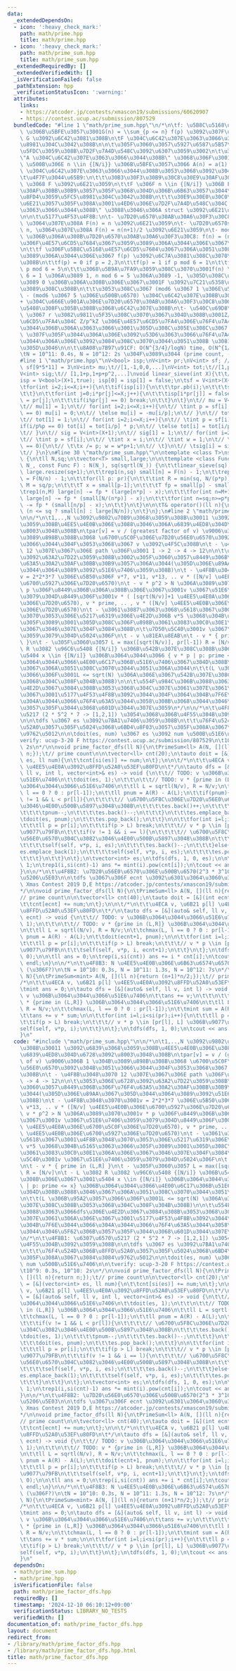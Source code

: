 ```yaml
---
data:
  _extendedDependsOn:
  - icon: ':heavy_check_mark:'
    path: math/prime.hpp
    title: math/prime.hpp
  - icon: ':heavy_check_mark:'
    path: math/prime_sum.hpp
    title: math/prime_sum.hpp
  _extendedRequiredBy: []
  _extendedVerifiedWith: []
  _isVerificationFailed: false
  _pathExtension: hpp
  _verificationStatusIcon: ':warning:'
  attributes:
    links:
    - https://atcoder.jp/contests/xmascon19/submissions/60620907
    - https://contest.ucup.ac/submission/807529
  bundledCode: "#line 1 \"math/prime_sum.hpp\"\n/*\n\tf: \u5B8C\u5168\u4E57\u6CD5\u7684\
    \ \u306B\u5BFE\u3057\u3001G(n) = \\sum_{p <= n} f(p) \u3092\u307F\u305F\u3059\
    \ G \u3092\u6C42\u3081\u308B\n\tF \u304C\u6C42\u307E\u3063\u3066\u3044\u308B\u5FC5\
    \u8981\u304C\u3042\u308B\n\n\t\u305F\u3060\u3057\u5927\u6587\u5B57\u306F\u5BFE\
    \u5FDC\u3059\u308B\u7D2F\u7A4D\u548C\u3092\u6307\u3059\u3002\n\t\u307E\u305F\u3001\
    \"A \u304C\u6C42\u307E\u3063\u3066\u3044\u308B\" \u3068\u306F\u3001O(sqrt(N))\
    \ \u500B\u306E n \\in {[N/i}} \u306B\u5BFE\u3057\u3066 A(n) = a(1) + .. + a(n)\
    \ \u304C\u6C42\u307E\u3063\u3066\u3044\u308B\u3053\u3068\u3092\u3044\u3046\n\n\
    \t\u4F7F\u3044\u65B9:\n\t\t\u30B3\u30F3\u30B9\u30C8\u30E9\u30AF\u30BF\u306B N\
    \ \u3068 F \u3092\u6E21\u3059\n\t\tF \u306F n \\in {[N/i]} \u306B F(n) \u3067\u30A2\
    \u30AF\u30BB\u30B9\u3057\u305F\u3068\u304D\u306B\u6B63\u3057\u3044\u5024\u3092\
    \u8FD4\u3059\u5FC5\u8981\u304C\u3042\u308B\n\t\t\u30E9\u30E0\u30C0\u5F0F\u3092\
    \u6E21\u3057\u305F\u308A\u3001\u4ED6\u306E\u7D2F\u7A4D\u548C\u304C \"\u6C42\u307E\
    \u3063\u3066\u3044\u308B\" \u3088\u3046\u306A struct \u3092\u6E21\u3057\u305F\u308A\
    \n\n\t\u5177\u4F53\u4F8B:\n\t- \u7D20\u6570\u30AB\u30A6\u30F3\u30C8: f(n) = 1,\
    \ \u3064\u307E\u308A F(n) = n \u3092\u6E21\u3059\n\t- \u7D20\u6570sum: f(n) =\
    \ n, \u3064\u307E\u308A F(n) = n(n+1)/2 \u3092\u6E21\u3059\n\t- mod 6 \u3067 5\
    \ \u306B\u306A\u308B\u7D20\u6570\u30AB\u30A6\u30F3\u30C8: f(n) = (n%6 == 5) \u3067\
    \u306F\u4E57\u6CD5\u7684\u3067\u3059\u3089\u306A\u3044\u306E\u3067\u30C0\u30E1\
    \n\t\tf \u306F\u5B8C\u5168\u4E57\u6CD5\u7684\u3067\u306A\u3051\u308C\u3070\u306A\
    \u3089\u306A\u3044\u306E\u3067 f(p) \u3092\u6C7A\u3081\u308C\u3070\u6C7A\u307E\
    \u308B\n\t\tf(p) = 0 if p = 2,3\n\t\tf(p) = 1 if p mod 6 = 1\n\t\tf(p) = -1 if\
    \ p mod 6 = 5\n\t\t\u3068\u5B9A\u7FA9\u3059\u308C\u3070\u3001f(n) \u304C n mod\
    \ 6 = 1 \u306A\u3089 1, n mod 6 = 5 \u306A\u3089 -1, \u305D\u308C\u4EE5\u5916\u306A\
    \u3089 0 \u306B\u306A\u308B\u306E\u3067\u3001F \u3092\u7C21\u5358\u306B\u6C42\u3081\
    \u3089\u308C\u308B\n\t\t\u3053\u308C\u3067 (mod6 \u3067 1 \u306E\u500B\u6570)\
    \ - (mod6 \u3067 5 \u306E\u500B\u6570) \u304C\u6C42\u307E\u308B\u306E\u3067\u3001\
    + \u304C\u666E\u901A\u306E\u7D20\u6570\u30AB\u30A6\u30F3\u30C8\u306A\u306E\u3068\
    \u5408\u308F\u305B\u308B\u3068\u6C42\u307E\u308B\n\t- \u540C\u69D8\u306B mod m\
    \ \u3067 r \u3082\u9811\u5F35\u308C\u3070\u3067\u304D\u308B\u3001Z/mZ \u306E\u4E57\
    \u6CD5\u7FA4\u304C Z/p^kZ \u306E\u4E57\u6CD5\u7FA4\u306E\u76F4\u7A4D\u307F\u305F\
    \u3044\u306B\u306A\u3063\u3066\u3001\u305D\u308C\u305E\u308C\u3067 Lagrange resolvent\
    \ \u307F\u305F\u3044\u306A\u306E\u3092\u53D6\u3063\u3066\u76F4\u7A4D\u307F\u305F\
    \u3044\u306A\u306E\u3092\u3084\u308C\u3070\u3044\u3051\u308B \u3081\u3093\u3069\
    \u305D\u3046\n\n\t\u8A08\u7B97\u91CF: O(N^{3/4}/logN) time, O(N^{1/2}) space\n\
    \tN = 10^11: 0.4s, N = 10^12: 2s \u304F\u3089\u3044 (prime count, -O3)\n*/\n\n\
    #line 1 \"math/prime.hpp\"\nV<bool> isp;\nV<int> pr;\nV<int> sf; //smallest factor,\
    \ sf[9*5*11] = 3\nV<int> mu;\t//[1,-1,0,0,...]\nV<int> tot;\t//[1,p-1,(p-1)p,(p-1)p^2,..]\n\
    V<int> sig;\t// [1,1+p,1+p+p^2,...]\nvoid linear_sieve(int X){\t\t// <= X\n\t\
    isp = V<bool>(X+1,true); isp[0] = isp[1] = false;\n\tsf = V<int>(X+1);\n\tpr.clear();\n\
    \tfor(int i=2;i<=X;i++){\n\t\tif(isp[i]){\n\t\t\tpr.pb(i);\n\t\t\tsf[i] = i;\n\
    \t\t}\n\t\tfor(int j=0;i*pr[j]<=X;j++){\n\t\t\tisp[i*pr[j]] = false;\n\t\t\tsf[i*pr[j]]\
    \ = pr[j];\n\t\t\tif(i%pr[j] == 0) break;\n\t\t}\n\t}\n\t// mu = V<int>(X+1);\n\
    \t// mu[1] = 1;\n\t// for(int i=2;i<=X;i++){\n\t// \tint p = sf[i];\n\t// \tif(i/p%p\
    \ == 0) mu[i] = 0;\n\t// \telse mu[i] = -mu[i/p];\n\t// }\n\t// tot = V<int>(X+1);\n\
    \t// tot[1] = 1;\n\t// for(int i=2;i<=X;i++){\n\t// \tint p = sf[i];\n\t// \t\
    if(i/p%p == 0) tot[i] = tot[i/p] * p;\n\t// \telse tot[i] = tot[i/p] * (p-1);\n\
    \t// }\n\t// sig = V<int>(X+1);\n\t// sig[1] = 1;\n\t// for(int i=2;i<=X;i++){\n\
    \t// \tint p = sf[i];\n\t// \tint x = i;\n\t// \tint w = 1;\n\t// \twhile(x%p\
    \ == 0){\n\t// \t\tx /= p; w = w*p+1;\n\t// \t}\n\t// \tsig[i] = sig[x] * w;\n\
    \t// }\n}\n#line 30 \"math/prime_sum.hpp\"\n\ntemplate <class T>\nstruct PrimeSum\
    \ {\n\tll N,sq;\n\tvector<T> small,large;\n\n\ttemplate <class Func>\n\tPrimeSum(ll\
    \ N_, const Func F) : N(N_), sq(sqrtl(N_)) {\n\t\tlinear_sieve(sq);\n\t\tsmall.resize(sq+1);\
    \ large.resize(sq+1);\n\t\trep1(n,sq) small[n] = F(n) - 1;\n\t\trep1(n,sq) large[n]\
    \ = F(N/n) - 1;\n\t\tfor(ll p: pr){\n\t\t\tint R = min(sq, N/(p*p));\n\t\t\tint\
    \ M = sq/p;\n\t\t\tT x = small[p-1];\n\t\t\tT fp = small[p] - small[p-1];\n\t\t\
    \trep1(n,M) large[n] -= fp * (large[n*p] - x);\n\t\t\tfor(int n=M+1;n<=R;n++)\
    \ large[n] -= fp * (small[N/(n*p)] - x);\n\t\t\tfor(int n=sq;n>=p*p;n--) small[n]\
    \ -= fp * (small[n/p] - x);\n\t\t}\n\t}\n\n\tT& operator()(ll n){\n\t\treturn\
    \ (n <= sq ? small[n] : large[N/n]);\n\t}\n};\n#line 2 \"math/prime_factor_dfs.hpp\"\
    \n\n/*\n\t1,..,N \u3092\u9802\u70B9\u3068\u3059\u308B\u30011 \u3092\u6839\u3068\
    \u3059\u308B\u4EE5\u4E0B\u306E\u3088\u3046\u306A\u6839\u4ED8\u304D\u6728\u3092\
    \u8003\u3048\u308B\n\tpar[v] = v / (greatest factor of v) \u9006\u306B 1 \u304B\
    \u3089\u898B\u308B\u3068 \u6700\u5C0F\u306E\u7D20\u56E0\u6570\u3092\u304B\u3051\
    \u3066\u3044\u304F\u3053\u3068\u3067 v \u3092\u4F5C\u308B\n\t - \u4F8B\u3048\u3070\
    \ 12 \u307E\u3067\u306E path \u306F\u3001 1 -> 2 -> 4 -> 12\n\n\t\u3053\u306E\u6728\
    \u3092\u63A2\u7D22\u3059\u308B\u3002\u305F\u3060\u3057\u8449\u306B\u306F\u76F4\
    \u63A5\u30A2\u30AF\u30BB\u30B9\u3057\u306A\u3044(\u305D\u306E\u89AA\u3067\u305D\
    \u3044\u3064\u3089\u3092\u51E6\u7406\u3059\u308B)\n\t - \u4F8B\u3048\u3070\u3001\
    v = 2*2*3*7 \u306E\u5B50\u306F v*7, v*11, v*13, .. v * ([N/v] \u4EE5\u4E0B\u306E\
    \u6700\u5927\u306E\u7D20\u6570)\n\t - v * p^2 > N \u306A\u3089\u3070\u3001v *\
    \ p \u306F\u8449\u306B\u306A\u308B\u306E\u3067\u3001v \u3067\u51E6\u7406\u3059\
    \u3079\u304D\u8449\u306F\u3001v * ( [sqrt(N/v)]+1 \u4EE5\u4E0A\u306E\u6700\u5C0F\
    \u306E\u7D20\u6570), v * prime, .. , v * ([N/v] \u4EE5\u4E0B\u306E\u6700\u5927\
    \u306E\u7D20\u6570)\n\t - \u3061\u3087\u3063\u3068\u5618\u3067\u3001\u4F8B\u3048\
    \u3070\u3053\u306E\u5217\u6319\u306E\u4E2D\u306B v*5 \u3068\u304B\u5165\u3063\u3066\
    \u305F\u3089\u3001\u305D\u308C\u306F\u898B\u3061\u3083\u30C0\u30E1\u306A\u306E\
    \u3067\u3046\u307E\u304F\u3084\u308B\n\t\u7D50\u5C40\u3001v \u3067\u51E6\u7406\
    \u3059\u3079\u304D\u5024\u306F\n\t - v \u81EA\u8EAB\n\t - v * { prime in (L,R]\
    \ }\n\t - \u305F\u3060\u3057 L = max([sqrt(N/v)], pr[l-1]) R = [N/v]\n\t - L \u3082\
    \ R \u3082 \u96C6\u5408 {[N/i]} \u306B\u542B\u307E\u308C\u308B\u306E\u3067\u3001\
    \u5404 x \\in {[N/i]} \u306B\u3064\u3044\u3066 { v * p | p: prime <= x} \u306B\
    \u3064\u3044\u3066\u4E00\u6C17\u306B\u51E6\u7406\u3067\u304D\u308B\u3088\u3046\
    \u3067\u306A\u3051\u308C\u3070\u3044\u3051\u306A\u3044\n\t\t(L \u306B\u95A2\u3057\
    \u3066\u306F\u3001L <= sqrt(N) \u306A\u306E\u3067\u542B\u307E\u308C\u308B\u3053\
    \u3068\u304C\u308F\u304B\u308B)\n\n\t\u554F\u984C\u306B\u3088\u3063\u3066dfs\u306E\
    \u4E2D\u3067\u3084\u308B\u3053\u3068\u304C\u307E\u3061\u307E\u3061\u306A\u306E\
    \u3067\u3001\u5177\u4F53\u4F8B\u3092\u3044\u304F\u3064\u304B\u7F6E\u3044\u3066\
    \u304A\u3044\u3066\u76F4\u63A5\u3044\u3058\u308B\u3068\u3044\u3046\u5F62\u306B\
    \u3057\u305F\u3044\u3068\u601D\u3044\u307E\u3059\n*/\n\n/*\n\t\u4F8B1: \u6307\u6570\
    \u5217 (2 * 5^2 * 7 -> [1,2,1]) \u3054\u3068\u306B\u4F55\u304B\u3092\u3059\u308B\
    \n\n\tdfs \u3067 es \u3092\u7BA1\u7406\u3059\u308B\n\t\t\u76F4\u524D\u306B\u8FFD\
    \u52A0\u3057\u305F\u5024\u3068\u6BD4\u8F03\u3057\u305F\u308A\u3067\u3084\u3084\
    \u9762\u5012\n\n\tdoit(es, num) \u3067 es \u3092 num \u500B\u51E6\u7406\n\n\t\
    verify: ucup-3-20 F https://contest.ucup.ac/submission/807529\n\t10^9: 0.3s, 10^10:\
    \ 2s\n*/\n\nvoid prime_factor_dfs(ll N){\n\tPrimeSum<ll> A(N, [](ll n){return\
    \ n;});\t// prime count\n\n\tvector<ll> cnt(20);\n\tauto doit = [&](vector<int>\
    \ es, ll num){\n\t\tcnt[si(es)] += num;\n\t};\n\n\t/*\n\t\t\u4ECA v, \u6B21 p[l]\
    \ \u4EE5\u4E0A\u3092\u8FFD\u52A0\u53EF\u80FD\n\t*/\n\tauto dfs = [&](auto& self,\
    \ ll v, int l, vector<int>& es) -> void {\n\t\t// TODO: v \u306B\u3064\u3044\u3066\
    \u51E6\u7406\n\t\tdoit(es, 1);\n\t\t\n\t\t// TODO: v * {prime in (L,R]} \u306B\
    \u3064\u3044\u3066\u51E6\u7406\n\t\tll L = sqrtl(N/v), R = N/v;\n\t\tchmax(L,\
    \ l == 0 ? 0 : pr[l-1]);\n\t\tll pnum = A(R) - A(L);\n\t\tif(pnum){\n\t\t\tif(v\
    \ != 1 && L < pr[l]){\n\t\t\t\t// \u6700\u5F8C\u306E\u7D20\u56E0\u6570\u304C\u3082\
    \u3046\u4E00\u500B\u5897\u3048\u308B\n\t\t\t\tes.back()++;\n\t\t\t\tdoit(es, 1);\n\
    \t\t\t\tpnum--;\n\t\t\t\tes.back()--;\n\t\t\t}\n\t\t\tes.emplace_back(1);\n\t\t\
    \tdoit(es, pnum);\n\t\t\tes.pop_back();\n\t\t}\n\n\t\tfor(int i=l;i<si(pr);i++){\n\
    \t\t\tll p = pr[i];\n\t\t\tif(p > L) break;\n\t\t\t// v * p \\in [pr[l], L] \u306B\
    \u9077\u79FB\n\t\t\tif(v != 1 && i == l){\n\t\t\t\t// \u6700\u5F8C\u306E\u7D20\
    \u56E0\u6570\u304C\u3082\u3046\u4E00\u500B\u5897\u3048\u308B\n\t\t\t\tes.back()++;\n\
    \t\t\t\tself(self, v*p, i, es);\n\t\t\t\tes.back()--;\n\t\t\t}else{\n\t\t\t\t\
    es.emplace_back(1);\n\t\t\t\tself(self, v*p, i, es);\n\t\t\t\tes.pop_back();\n\
    \t\t\t}\n\t\t}\n\t};\n\tvector<int> es;\n\tdfs(dfs, 1, 0, es);\n\n\tmint ans =\
    \ 1;\n\trep1(i,si(cnt)-1) ans *= mint(i).pow(cnt[i]);\n\tcout << ans << endl;\n\
    }\n\n/*\n\t\u4F8B2: \u7D20\u56E0\u6570\u306E\u500B\u6570(2^3 * 3^10 -> 13) \u306E\
    \u5206\u5E03\n\n\tdfs \u3067\u306F ecnt \u3092\u6301\u3064\u3060\u3051\n\n\tverify:\
    \ Xmas Contest 2019 D,E https://atcoder.jp/contests/xmascon19/submissions/60620907\n\
    */\n\nvoid prime_factor_dfs(ll N){\n\tPrimeSum<ll> A(N, [](ll n){return n;});\t\
    // prime count\n\n\tvector<ll> cnt(40);\n\tauto doit = [&](int ecnt, ll num){\n\
    \t\tcnt[ecnt] += num;\n\t};\n\n\t/*\n\t\t\u4ECA v, \u6B21 p[l] \u4EE5\u4E0A\u3092\
    \u8FFD\u52A0\u53EF\u80FD\n\t*/\n\tauto dfs = [&](auto& self, ll v, int l, int\
    \ ecnt) -> void {\n\t\t// TODO: v \u306B\u3064\u3044\u3066\u51E6\u7406\n\t\tdoit(ecnt,\
    \ 1);\n\t\t\n\t\t// TODO: v * {prime in (L,R]} \u306B\u3064\u3044\u3066\u51E6\u7406\
    \n\t\tll L = sqrtl(N/v), R = N/v;\n\t\tchmax(L, l == 0 ? 0 : pr[l-1]);\n\t\tll\
    \ pnum = A(R) - A(L);\n\t\tdoit(ecnt+1, pnum);\n\n\t\tfor(int i=l;i<si(pr);i++){\n\
    \t\t\tll p = pr[i];\n\t\t\tif(p > L) break;\n\t\t\t// v * p \\in [pr[l], L] \u306B\
    \u9077\u79FB\n\t\t\tself(self, v*p, i, ecnt+1);\n\t\t}\n\t};\n\tdfs(dfs, 1, 0,\
    \ 0);\n\n\tll ans = 0;\n\trep(i,si(cnt)) ans += i * cnt[i];\n\tcout << ans <<\
    \ endl;\n}\n\n/*\n\t\u4F8B3: N \u4EE5\u4E0B\u306E\u6B63\u6574\u6570\u306E\u548C\
    \ (\u306F?)\n\tN = 10^10: 0.3s, N = 10^11: 1.3s, N = 10^12: 7s\n*/\n\nvoid prime_factor_dfs(ll\
    \ N){\n\tPrimeSum<mint> A(N, [](ll n){return (n+1)*n/2;});\t// prime sum\n\n\t\
    /*\n\t\t\u4ECA v, \u6B21 p[l] \u4EE5\u4E0A\u3092\u8FFD\u52A0\u53EF\u80FD\n\t*/\n\
    \tmint ans = 0;\n\tauto dfs = [&](auto& self, ll v, int l) -> void {\n\t\t// TODO:\
    \ v \u306B\u3064\u3044\u3066\u51E6\u7406\n\t\tans += v;\n\t\t\n\t\t// TODO: v\
    \ * {prime in (L,R]} \u306B\u3064\u3044\u3066\u51E6\u7406\n\t\tll L = sqrtl(N/v),\
    \ R = N/v;\n\t\tchmax(L, l == 0 ? 0 : pr[l-1]);\n\t\tmint sum = A(R) - A(L);\n\
    \t\tans += v * sum;\n\n\t\tfor(int i=l;i<si(pr);i++){\n\t\t\tll p = pr[i];\n\t\
    \t\tif(p > L) break;\n\t\t\t// v * p \\in [pr[l], L] \u306B\u9077\u79FB\n\t\t\t\
    self(self, v*p, i);\n\t\t}\n\t};\n\tdfs(dfs, 1, 0);\n\tcout << ans << endl;\n\
    }\n"
  code: "#include \"math/prime_sum.hpp\"\n\n/*\n\t1,..,N \u3092\u9802\u70B9\u3068\u3059\
    \u308B\u30011 \u3092\u6839\u3068\u3059\u308B\u4EE5\u4E0B\u306E\u3088\u3046\u306A\
    \u6839\u4ED8\u304D\u6728\u3092\u8003\u3048\u308B\n\tpar[v] = v / (greatest factor\
    \ of v) \u9006\u306B 1 \u304B\u3089\u898B\u308B\u3068 \u6700\u5C0F\u306E\u7D20\
    \u56E0\u6570\u3092\u304B\u3051\u3066\u3044\u304F\u3053\u3068\u3067 v \u3092\u4F5C\
    \u308B\n\t - \u4F8B\u3048\u3070 12 \u307E\u3067\u306E path \u306F\u3001 1 -> 2\
    \ -> 4 -> 12\n\n\t\u3053\u306E\u6728\u3092\u63A2\u7D22\u3059\u308B\u3002\u305F\
    \u3060\u3057\u8449\u306B\u306F\u76F4\u63A5\u30A2\u30AF\u30BB\u30B9\u3057\u306A\
    \u3044(\u305D\u306E\u89AA\u3067\u305D\u3044\u3064\u3089\u3092\u51E6\u7406\u3059\
    \u308B)\n\t - \u4F8B\u3048\u3070\u3001v = 2*2*3*7 \u306E\u5B50\u306F v*7, v*11,\
    \ v*13, .. v * ([N/v] \u4EE5\u4E0B\u306E\u6700\u5927\u306E\u7D20\u6570)\n\t -\
    \ v * p^2 > N \u306A\u3089\u3070\u3001v * p \u306F\u8449\u306B\u306A\u308B\u306E\
    \u3067\u3001v \u3067\u51E6\u7406\u3059\u3079\u304D\u8449\u306F\u3001v * ( [sqrt(N/v)]+1\
    \ \u4EE5\u4E0A\u306E\u6700\u5C0F\u306E\u7D20\u6570), v * prime, .. , v * ([N/v]\
    \ \u4EE5\u4E0B\u306E\u6700\u5927\u306E\u7D20\u6570)\n\t - \u3061\u3087\u3063\u3068\
    \u5618\u3067\u3001\u4F8B\u3048\u3070\u3053\u306E\u5217\u6319\u306E\u4E2D\u306B\
    \ v*5 \u3068\u304B\u5165\u3063\u3066\u305F\u3089\u3001\u305D\u308C\u306F\u898B\
    \u3061\u3083\u30C0\u30E1\u306A\u306E\u3067\u3046\u307E\u304F\u3084\u308B\n\t\u7D50\
    \u5C40\u3001v \u3067\u51E6\u7406\u3059\u3079\u304D\u5024\u306F\n\t - v \u81EA\u8EAB\
    \n\t - v * { prime in (L,R] }\n\t - \u305F\u3060\u3057 L = max([sqrt(N/v)], pr[l-1])\
    \ R = [N/v]\n\t - L \u3082 R \u3082 \u96C6\u5408 {[N/i]} \u306B\u542B\u307E\u308C\
    \u308B\u306E\u3067\u3001\u5404 x \\in {[N/i]} \u306B\u3064\u3044\u3066 { v * p\
    \ | p: prime <= x} \u306B\u3064\u3044\u3066\u4E00\u6C17\u306B\u51E6\u7406\u3067\
    \u304D\u308B\u3088\u3046\u3067\u306A\u3051\u308C\u3070\u3044\u3051\u306A\u3044\
    \n\t\t(L \u306B\u95A2\u3057\u3066\u306F\u3001L <= sqrt(N) \u306A\u306E\u3067\u542B\
    \u307E\u308C\u308B\u3053\u3068\u304C\u308F\u304B\u308B)\n\n\t\u554F\u984C\u306B\
    \u3088\u3063\u3066dfs\u306E\u4E2D\u3067\u3084\u308B\u3053\u3068\u304C\u307E\u3061\
    \u307E\u3061\u306A\u306E\u3067\u3001\u5177\u4F53\u4F8B\u3092\u3044\u304F\u3064\
    \u304B\u7F6E\u3044\u3066\u304A\u3044\u3066\u76F4\u63A5\u3044\u3058\u308B\u3068\
    \u3044\u3046\u5F62\u306B\u3057\u305F\u3044\u3068\u601D\u3044\u307E\u3059\n*/\n\
    \n/*\n\t\u4F8B1: \u6307\u6570\u5217 (2 * 5^2 * 7 -> [1,2,1]) \u3054\u3068\u306B\
    \u4F55\u304B\u3092\u3059\u308B\n\n\tdfs \u3067 es \u3092\u7BA1\u7406\u3059\u308B\
    \n\t\t\u76F4\u524D\u306B\u8FFD\u52A0\u3057\u305F\u5024\u3068\u6BD4\u8F03\u3057\
    \u305F\u308A\u3067\u3084\u3084\u9762\u5012\n\n\tdoit(es, num) \u3067 es \u3092\
    \ num \u500B\u51E6\u7406\n\n\tverify: ucup-3-20 F https://contest.ucup.ac/submission/807529\n\
    \t10^9: 0.3s, 10^10: 2s\n*/\n\nvoid prime_factor_dfs(ll N){\n\tPrimeSum<ll> A(N,\
    \ [](ll n){return n;});\t// prime count\n\n\tvector<ll> cnt(20);\n\tauto doit\
    \ = [&](vector<int> es, ll num){\n\t\tcnt[si(es)] += num;\n\t};\n\n\t/*\n\t\t\u4ECA\
    \ v, \u6B21 p[l] \u4EE5\u4E0A\u3092\u8FFD\u52A0\u53EF\u80FD\n\t*/\n\tauto dfs\
    \ = [&](auto& self, ll v, int l, vector<int>& es) -> void {\n\t\t// TODO: v \u306B\
    \u3064\u3044\u3066\u51E6\u7406\n\t\tdoit(es, 1);\n\t\t\n\t\t// TODO: v * {prime\
    \ in (L,R]} \u306B\u3064\u3044\u3066\u51E6\u7406\n\t\tll L = sqrtl(N/v), R = N/v;\n\
    \t\tchmax(L, l == 0 ? 0 : pr[l-1]);\n\t\tll pnum = A(R) - A(L);\n\t\tif(pnum){\n\
    \t\t\tif(v != 1 && L < pr[l]){\n\t\t\t\t// \u6700\u5F8C\u306E\u7D20\u56E0\u6570\
    \u304C\u3082\u3046\u4E00\u500B\u5897\u3048\u308B\n\t\t\t\tes.back()++;\n\t\t\t\
    \tdoit(es, 1);\n\t\t\t\tpnum--;\n\t\t\t\tes.back()--;\n\t\t\t}\n\t\t\tes.emplace_back(1);\n\
    \t\t\tdoit(es, pnum);\n\t\t\tes.pop_back();\n\t\t}\n\n\t\tfor(int i=l;i<si(pr);i++){\n\
    \t\t\tll p = pr[i];\n\t\t\tif(p > L) break;\n\t\t\t// v * p \\in [pr[l], L] \u306B\
    \u9077\u79FB\n\t\t\tif(v != 1 && i == l){\n\t\t\t\t// \u6700\u5F8C\u306E\u7D20\
    \u56E0\u6570\u304C\u3082\u3046\u4E00\u500B\u5897\u3048\u308B\n\t\t\t\tes.back()++;\n\
    \t\t\t\tself(self, v*p, i, es);\n\t\t\t\tes.back()--;\n\t\t\t}else{\n\t\t\t\t\
    es.emplace_back(1);\n\t\t\t\tself(self, v*p, i, es);\n\t\t\t\tes.pop_back();\n\
    \t\t\t}\n\t\t}\n\t};\n\tvector<int> es;\n\tdfs(dfs, 1, 0, es);\n\n\tmint ans =\
    \ 1;\n\trep1(i,si(cnt)-1) ans *= mint(i).pow(cnt[i]);\n\tcout << ans << endl;\n\
    }\n\n/*\n\t\u4F8B2: \u7D20\u56E0\u6570\u306E\u500B\u6570(2^3 * 3^10 -> 13) \u306E\
    \u5206\u5E03\n\n\tdfs \u3067\u306F ecnt \u3092\u6301\u3064\u3060\u3051\n\n\tverify:\
    \ Xmas Contest 2019 D,E https://atcoder.jp/contests/xmascon19/submissions/60620907\n\
    */\n\nvoid prime_factor_dfs(ll N){\n\tPrimeSum<ll> A(N, [](ll n){return n;});\t\
    // prime count\n\n\tvector<ll> cnt(40);\n\tauto doit = [&](int ecnt, ll num){\n\
    \t\tcnt[ecnt] += num;\n\t};\n\n\t/*\n\t\t\u4ECA v, \u6B21 p[l] \u4EE5\u4E0A\u3092\
    \u8FFD\u52A0\u53EF\u80FD\n\t*/\n\tauto dfs = [&](auto& self, ll v, int l, int\
    \ ecnt) -> void {\n\t\t// TODO: v \u306B\u3064\u3044\u3066\u51E6\u7406\n\t\tdoit(ecnt,\
    \ 1);\n\t\t\n\t\t// TODO: v * {prime in (L,R]} \u306B\u3064\u3044\u3066\u51E6\u7406\
    \n\t\tll L = sqrtl(N/v), R = N/v;\n\t\tchmax(L, l == 0 ? 0 : pr[l-1]);\n\t\tll\
    \ pnum = A(R) - A(L);\n\t\tdoit(ecnt+1, pnum);\n\n\t\tfor(int i=l;i<si(pr);i++){\n\
    \t\t\tll p = pr[i];\n\t\t\tif(p > L) break;\n\t\t\t// v * p \\in [pr[l], L] \u306B\
    \u9077\u79FB\n\t\t\tself(self, v*p, i, ecnt+1);\n\t\t}\n\t};\n\tdfs(dfs, 1, 0,\
    \ 0);\n\n\tll ans = 0;\n\trep(i,si(cnt)) ans += i * cnt[i];\n\tcout << ans <<\
    \ endl;\n}\n\n/*\n\t\u4F8B3: N \u4EE5\u4E0B\u306E\u6B63\u6574\u6570\u306E\u548C\
    \ (\u306F?)\n\tN = 10^10: 0.3s, N = 10^11: 1.3s, N = 10^12: 7s\n*/\n\nvoid prime_factor_dfs(ll\
    \ N){\n\tPrimeSum<mint> A(N, [](ll n){return (n+1)*n/2;});\t// prime sum\n\n\t\
    /*\n\t\t\u4ECA v, \u6B21 p[l] \u4EE5\u4E0A\u3092\u8FFD\u52A0\u53EF\u80FD\n\t*/\n\
    \tmint ans = 0;\n\tauto dfs = [&](auto& self, ll v, int l) -> void {\n\t\t// TODO:\
    \ v \u306B\u3064\u3044\u3066\u51E6\u7406\n\t\tans += v;\n\t\t\n\t\t// TODO: v\
    \ * {prime in (L,R]} \u306B\u3064\u3044\u3066\u51E6\u7406\n\t\tll L = sqrtl(N/v),\
    \ R = N/v;\n\t\tchmax(L, l == 0 ? 0 : pr[l-1]);\n\t\tmint sum = A(R) - A(L);\n\
    \t\tans += v * sum;\n\n\t\tfor(int i=l;i<si(pr);i++){\n\t\t\tll p = pr[i];\n\t\
    \t\tif(p > L) break;\n\t\t\t// v * p \\in [pr[l], L] \u306B\u9077\u79FB\n\t\t\t\
    self(self, v*p, i);\n\t\t}\n\t};\n\tdfs(dfs, 1, 0);\n\tcout << ans << endl;\n\
    }\n"
  dependsOn:
  - math/prime_sum.hpp
  - math/prime.hpp
  isVerificationFile: false
  path: math/prime_factor_dfs.hpp
  requiredBy: []
  timestamp: '2024-12-10 06:10:12+09:00'
  verificationStatus: LIBRARY_NO_TESTS
  verifiedWith: []
documentation_of: math/prime_factor_dfs.hpp
layout: document
redirect_from:
- /library/math/prime_factor_dfs.hpp
- /library/math/prime_factor_dfs.hpp.html
title: math/prime_factor_dfs.hpp
---
```

